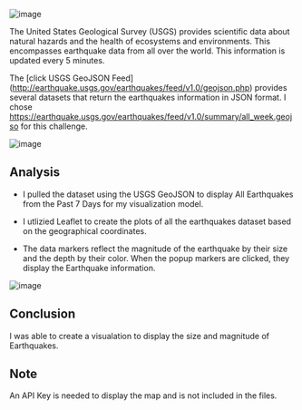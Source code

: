![image](https://user-images.githubusercontent.com/115186079/229365913-c85237d7-108e-4891-a2fc-81cc5f847f09.png)

The United States Geological Survey (USGS) provides scientific data about natural hazards and the health of ecosystems and environments. This encompasses earthquake data from all over the world. This information is updated every 5 minutes.

The [click USGS GeoJSON Feed] (http://earthquake.usgs.gov/earthquakes/feed/v1.0/geojson.php) provides several datasets that return the earthquakes information in JSON format. I chose https://earthquake.usgs.gov/earthquakes/feed/v1.0/summary/all_week.geojso for this challenge.


![image](https://user-images.githubusercontent.com/115186079/229366026-20a6b1e6-047e-4d71-881a-885ceaa7a52c.png)

## Analysis

* I pulled the dataset using the USGS GeoJSON to display All Earthquakes from the Past 7 Days for my visualization model.

* I utlizied Leaflet to create the plots of all the earthquakes dataset based on the geographical coordinates.

* The data markers reflect the magnitude of the earthquake by their size and the depth by their color. When the popup markers are clicked, they display the Earthquake information.



![image](https://user-images.githubusercontent.com/115186079/229366963-d9f3c5f8-48d0-4fb5-b702-524cc555efb7.png)


## Conclusion 
I was able to create a visualation to display the size and magnitude of Earthquakes.

## Note
An API Key is needed to display the map and is not included in the files.


